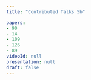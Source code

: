 ```yaml
---
title: "Contributed Talks 5b"

papers:
- 90
- 14
- 109
- 126
- 89
videoId: null
presentation: null
draft: false
---
```

